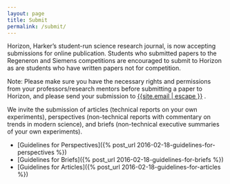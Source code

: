 ```yaml
---
layout: page
title: Submit
permalink: /submit/
---
```


Horizon, Harker’s student-run science research journal, is now accepting submissions for online publication. Students who submitted papers to the Regeneron and Siemens competitions are encouraged to submit to Horizon as are students who have written papers not for competition.

Note: Please make sure you have the necessary rights and permissions from your professors/research mentors before submitting a paper to Horizon, and please send your submission to <a href="mailto:{{site.email | escape }}">{{site.email | escape }}</a> .

We invite the submission of articles (technical reports on your own experiments), perspectives (non-technical reports with commentary on trends in modern science), and briefs (non-technical executive summaries of your own experiments).


- [Guidelines for Perspectives]({% post_url 2016-02-18-guidelines-for-perspectives %})
- [Guidelines for Briefs]({% post_url 2016-02-18-guidelines-for-briefs %})
- [Guidelines for Articles]({% post_url 2016-02-18-guidelines-for-articles %})